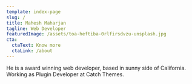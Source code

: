 ```yaml
---
template: index-page
slug: /
title: Mahesh Maharjan
tagline: Web Developer
featuredImage: /assets/toa-heftiba-0rlfirsdvzu-unsplash.jpg
cta:
  ctaText: Know more
  ctaLink: /about
---
```

He is a award winning web developer, based in sunny side of California. Working as Plugin Developer at Catch Themes.